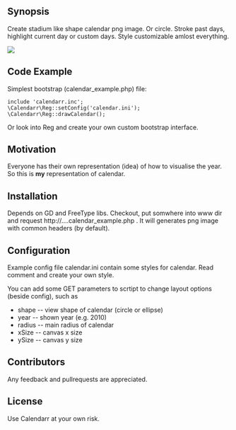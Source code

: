 ## Synopsis

Create stadium like shape calendar png image. Or circle. Stroke past days, highlight current day or custom days. Style customizable amlost everything.

<img src="http://urgor.com.ua/tools/calendar.php" />

## Code Example
Simplest bootstrap (calendar_example.php) file:
```
include 'calendarr.inc';
\Calendarr\Reg::setConfig('calendar.ini');
\Calendarr\Reg::drawCalendar();
```
Or look into Reg and create your own custom bootstrap interface.

## Motivation

Everyone has their own representation (idea) of how to visualise the year. So this is **my** representation of calendar.

## Installation

Depends on GD and FreeType libs.
Checkout, put somwhere into www dir and request http://....calendar_example.php . It will generates png image with common headers (by default).

## Configuration

Example config file calendar.ini contain some styles for calendar. Read comment and create your own style.

You can add some GET parameters to scrtipt to change layout options (beside config), such as
* shape -- view shape of calendar (circle or ellipse)
* year -- shown year (e.g. 2010)
* radius -- main radius of calendar
* xSize -- canvas x size
* ySize -- canvas y size

## Contributors

Any feedback and pullrequests are appreciated.

## License

Use Calendarr at your own risk.
